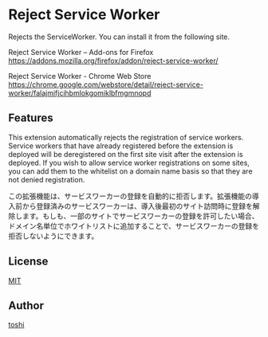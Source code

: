 ﻿Reject Service Worker
=====================

Rejects the ServiceWorker.
You can install it from the following site.

Reject Service Worker – Add-ons for Firefox  
https://addons.mozilla.org/firefox/addon/reject-service-worker/

Reject Service Worker - Chrome Web Store  
https://chrome.google.com/webstore/detail/reject-service-worker/falajmifjcihbmlokgomiklbfmgmnopd



## Features
This extension automatically rejects the registration of service workers. Service workers that have already registered before the extension is deployed will be deregistered on the first site visit after the extension is deployed. If you wish to allow service worker registrations on some sites, you can add them to the whitelist on a domain name basis so that they are not denied registration.

この拡張機能は、サービスワーカーの登録を自動的に拒否します。拡張機能の導入前から登録済みのサービスワーカーは、導入後最初のサイト訪問時に登録を解除します。もしも、一部のサイトでサービスワーカーの登録を許可したい場合、ドメイン名単位でホワイトリストに追加することで、サービスワーカーの登録を拒否しないようにできます。



## License
[MIT](https://github.com/k08045kk/RejectServiceWorker/blob/master/LICENSE)



## Author
[toshi](https://github.com/k08045kk)


